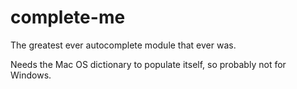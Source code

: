 # complete-me

The greatest ever autocomplete module that ever was. 

Needs the Mac OS dictionary to populate itself, so probably not for Windows. 
